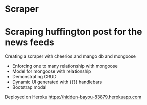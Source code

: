 # Scraper
# Scraping huffington post for the news feeds
Creating a scraper with cheerios and mango db and mongoose


* Enforcing one to many relationship with mongoose
* Model for mongoose with relationship
* Demonstrating CRUD 
* Dynamic UI generated with {{}} handlebars
* Bootstrap modal

Deployed on Heroku
https://hidden-bayou-83879.herokuapp.com
